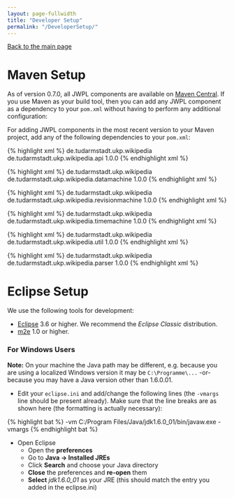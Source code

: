 ```yaml
---
layout: page-fullwidth
title: "Developer Setup"
permalink: "/DeveloperSetup/"
---
```


[Back to the main page](/dkpro-jwpl/documentation/)

# Maven Setup

As of version 0.7.0, all JWPL components are available on [Maven Central](http://search.maven.org/#search%7Cga%7C1%7Cde.tudarmstadt.ukp.wikipedia). If you use Maven as your build tool, then you can add any JWPL component as a dependency to your `pom.xml` without having to perform any additional configuration:

For adding JWPL components in the most recent version to your Maven project, add any of the following dependencies to your `pom.xml`:

{% highlight xml %}
<dependency>
  <groupId>de.tudarmstadt.ukp.wikipedia</groupId>
  <artifactId>de.tudarmstadt.ukp.wikipedia.api</artifactId>
  <version>1.0.0</version>
</dependency>
{% endhighlight xml %}

{% highlight xml %}
<dependency>
  <groupId>de.tudarmstadt.ukp.wikipedia</groupId>
  <artifactId>de.tudarmstadt.ukp.wikipedia.datamachine</artifactId>
  <version>1.0.0</version>
</dependency>
{% endhighlight xml %}

{% highlight xml %}
<dependency>
  <groupId>de.tudarmstadt.ukp.wikipedia</groupId>
  <artifactId>de.tudarmstadt.ukp.wikipedia.revisionmachine</artifactId>
  <version>1.0.0</version>
</dependency>
{% endhighlight xml %}

{% highlight xml %}
<dependency>
  <groupId>de.tudarmstadt.ukp.wikipedia</groupId>
  <artifactId>de.tudarmstadt.ukp.wikipedia.timemachine</artifactId>
  <version>1.0.0</version>
</dependency>
{% endhighlight xml %}

{% highlight xml %}
<dependency>
  <groupId>de.tudarmstadt.ukp.wikipedia</groupId>
  <artifactId>de.tudarmstadt.ukp.wikipedia.util</artifactId>
  <version>1.0.0</version>
</dependency>
{% endhighlight xml %}

{% highlight xml %}
<dependency>
  <groupId>de.tudarmstadt.ukp.wikipedia</groupId>
  <artifactId>de.tudarmstadt.ukp.wikipedia.parser</artifactId>
  <version>1.0.0</version>
</dependency>
{% endhighlight xml %}

# Eclipse Setup

We use the following tools for development:

  * [Eclipse](http://eclipse.org/) 3.6 or higher. We recommend the _Eclipse Classic_ distribution.
  * [m2e](http://eclipse.org/m2e/) 1.0 or higher.

### For Windows Users

**Note:** On your machine the Java path may be different, e.g. because you are using a localized Windows version it may be `C:\Programme\...` -or- because you may have a Java version other than 1.6.0.01.

  * Edit your `eclipse.ini` and add/change the following lines (the `-vmargs` line should be present already). Make sure that the line breaks are as shown here (the formatting is actually necessary):

{% highlight bat %}
-vm
C:/Program Files/Java/jdk1.6.0_01/bin/javaw.exe
-vmargs
{% endhighlight bat %}
    
  * Open Eclipse
    * Open the **preferences**
    * Go to **Java -> Installed JREs**
    * Click **Search** and choose your Java directory
    * **Close** the preferences and **re-open** them
    * **Select** _jdk1.6.0\_01_ as your JRE (this should match the entry you added in the eclipse.ini)

<!--
# Checking out

tbd.

  * Open the **SVN Repositories** perspective in Eclipse (Menu -> Window -> Show View -> Other... -> SVN -> SVN Repositories)
  * **Add** a SVN repository with the URL `http://jwpl.googlecode.com/svn`
  * **Expand** the new repository node in the SVN Repositories view
  * Right-click on **trunk** and select **Check out as Maven project**
    * **Note:** if you do not see this menu item, make sure you have installed the _Maven SCM handler for Subclipse_.
  * (optional) Eclipse will create a large number of projects now. We recommend to group these projects into a _working set_:
    * Select **Next**
    * Check **Add project(s) to working set**
    * Click **More...**
    * Click **New...**
    * Double-click **Java**
    * Enter the working set name `JWPL`
    * Click **Finish**
    * Click **OK**
    * Select the working set `JWPL` from the working set drop-down box
    * **Note:** when you are completely through with these and the following steps, remember to go to the Package Explorer view. There is a small triangular icon in its top right corner. Click on that and select Top Level Elements -> Working Sets.
  * Click **Finish**. -->